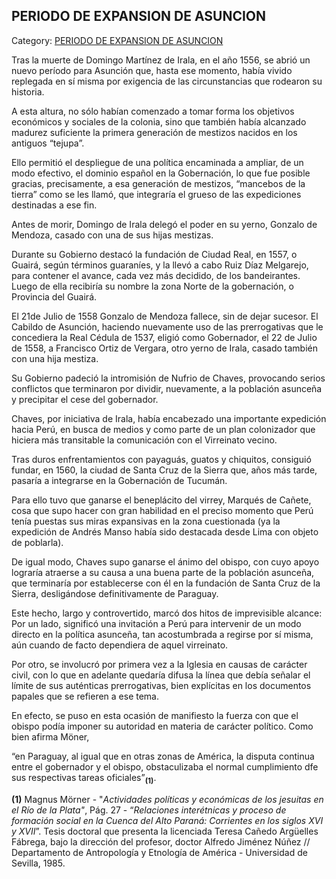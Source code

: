 ## PERIODO DE EXPANSION DE ASUNCION

Category: [PERIODO DE EXPANSION DE ASUNCION](http://descubrircorrientes.com.ar/2012/index.php/3199-historia-desde-el-origen-hasta-1814/tierra-argentina-1492-1588/periodo-de-expansion-de-asuncion)

Tras la muerte de Domingo Martínez de Irala, en el año 1556, se abrió un nuevo período para Asunción que, hasta ese momento, había vivido replegada en sí misma por exigencia de las circunstancias que rodearon su historia.

A esta altura, no sólo habían comenzado a tomar forma los objetivos económicos y sociales de la colonia, sino que también había alcanzado madurez suficiente la primera generación de mestizos nacidos en los antiguos “tejupa”.

Ello permitió el despliegue de una política encaminada a ampliar, de un modo efectivo, el dominio español en la Gobernación, lo que fue posible gracias, precisamente, a esa generación de mestizos, “mancebos de la tierra” como se les llamó, que integraría el grueso de las expediciones destinadas a ese fin.

Antes de morir, Domingo de Irala delegó el poder en su yerno, Gonzalo de Mendoza, casado con una de sus hijas mestizas.

Durante su Gobierno destacó la fundación de Ciudad Real, en 1557, o Guairá, según términos guaraníes, y la llevó a cabo Ruiz Díaz Melgarejo, para contener el avance, cada vez más decidido, de los bandeirantes. Luego de ella recibiría su nombre la zona Norte de la gobernación, o Provincia del Guairá.

El 21de Julio de 1558 Gonzalo de Mendoza fallece, sin de dejar sucesor. El Cabildo de Asunción, haciendo nuevamente uso de las prerrogativas que le concediera la Real Cédula de 1537, eligió como Gobernador, el 22 de Julio de 1558, a Francisco Ortiz de Vergara, otro yerno de Irala, casado también con una hija mestiza.

Su Gobierno padeció la intromisión de Nufrio de Chaves, provocando serios conflictos que terminaron por dividir, nuevamente, a la población asunceña y precipitar el cese del gobernador.

Chaves, por iniciativa de Irala, había encabezado una importante expedición hacia Perú, en busca de medios y como parte de un plan colonizador que hiciera más transitable la comunicación con el Virreinato vecino.

Tras duros enfrentamientos con payaguás, guatos y chiquitos, consiguió fundar, en 1560, la ciudad de Santa Cruz de la Sierra que, años más tarde, pasaría a integrarse en la Gobernación de Tucumán.

Para ello tuvo que ganarse el beneplácito del virrey, Marqués de Cañete, cosa que supo hacer con gran habilidad en el preciso momento que Perú tenía puestas sus miras expansivas en la zona cuestionada (ya la expedición de Andrés Manso había sido destacada desde Lima con objeto de poblarla).

De igual modo, Chaves supo ganarse el ánimo del obispo, con cuyo apoyo lograría atraerse a su causa a una buena parte de la población asunceña, que terminaría por establecerse con él en la fundación de Santa Cruz de la Sierra, desligándose definitivamente de Paraguay.

Este hecho, largo y controvertido, marcó dos hitos de imprevisible alcance: Por un lado, significó una invitación a Perú para intervenir de un modo directo en la política asunceña, tan acostumbrada a regirse por sí misma, aún cuando de facto dependiera de aquel virreinato.

Por otro, se involucró por primera vez a la Iglesia en causas de carácter civil, con lo que en adelante quedaría difusa la línea que debía señalar el límite de sus auténticas prerrogativas, bien explícitas en los documentos papales que se refieren a ese tema.

En efecto, se puso en esta ocasión de manifiesto la fuerza con que el obispo podía imponer su autoridad en materia de carácter político. Como bien afirma Möner,

“en Paraguay, al igual que en otras zonas de América, la disputa continua entre el gobernador y el obispo, obstaculizaba el normal cumplimiento dfe sus respectivas tareas oficiales”<sub><strong>(1)</strong></sub>.  

**(1)** Magnus Mörner - "_Actividades políticas y económicas de los jesuitas en el Río de la Plata"_, Pág. 27 - “_Relaciones interétnicas y proceso de formación social en la Cuenca del Alto Paraná: Corrientes en los siglos XVI y XVII_”. Tesis doctoral que presenta la licenciada Teresa Cañedo Argüelles Fábrega, bajo la dirección del profesor, doctor Alfredo Jiménez Núñez // Departamento de Antropología y Etnología de América - Universidad de Sevilla, 1985.